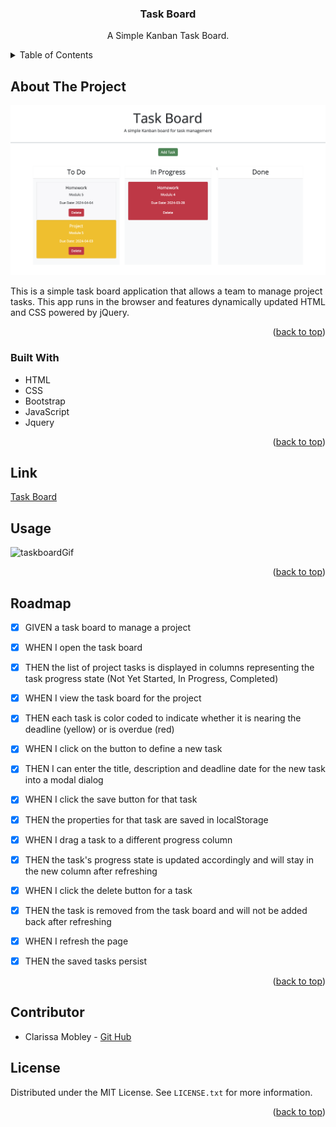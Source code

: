 
<h3 align="center">Task Board</h3>

  <p align="center">
   A Simple Kanban Task Board.
  </p>
</div>

<!-- TABLE OF CONTENTS -->
<details>
  <summary>Table of Contents</summary>
  <ol>
    <li><a href="#about-the-project">About The Project</a></li>
    <li><a href="#built-with">Built With</a></li>
    <li><a href="#link">Link</a></li>
    <li><a href="#usage">Usage</a></li>
    <li><a href="#roadmap">Roadmap</a></li>
    <li><a href="#contributor">Contributor</a></li>
    <li><a href="#license">License</a></li>
  </ol>
</details>

<!-- ABOUT THE PROJECT -->
## About The Project

![screenshotTask](./assets/images/task-board.png)

This is a simple task board application that allows a team to manage project tasks. This app runs in the browser and features dynamically updated HTML and CSS powered by jQuery.

<p align="right">(<a href="#readme-top">back to top</a>)</p>

<!-- BUILT WITH -->
### Built With

*  HTML
*  CSS
*  Bootstrap
*  JavaScript
*  Jquery

<p align="right">(<a href="#readme-top">back to top</a>)</p>


<!-- LINK -->
## Link

[Task Board]()

<!-- USAGE EXAMPLES -->
## Usage

![taskboardGif](./assets/images/CPT2404031525-1515x743.gif)

<p align="right">(<a href="#readme-top">back to top</a>)</p>

<!-- ROADMAP -->
## Roadmap

- [x] GIVEN a task board to manage a project
- [x] WHEN I open the task board
- [x] THEN the list of project tasks is displayed in columns representing the task       progress state (Not Yet Started, In Progress, Completed)
- [x] WHEN I view the task board for the project
- [x] THEN each task is color coded to indicate whether it is nearing the deadline (yellow) or is overdue (red)
- [x] WHEN I click on the button to define a new task
- [x] THEN I can enter the title, description and deadline date for the new task into a modal dialog
- [x] WHEN I click the save button for that task
- [x] THEN the properties for that task are saved in localStorage
- [x] WHEN I drag a task to a different progress column
- [x] THEN the task's progress state is updated accordingly and will stay in the new column after refreshing
- [x] WHEN I click the delete button for a task
- [x] THEN the task is removed from the task board and will not be added back after refreshing
- [x] WHEN I refresh the page
- [x] THEN the saved tasks persist


<p align="right">(<a href="#readme-top">back to top</a>)</p>


<!-- CONTRIBUTOR -->
## Contributor

* Clarissa Mobley - [Git Hub](https://github.com/ClarissaMobley?tab=repositories)


<!-- LICENSE -->
## License

Distributed under the MIT License. See `LICENSE.txt` for more information.

<p align="right">(<a href="#readme-top">back to top</a>)</p>

